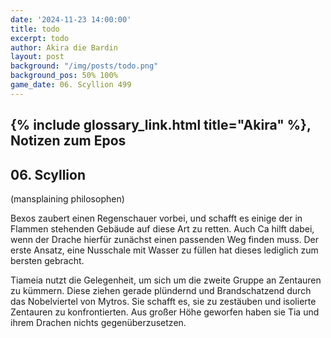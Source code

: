 ```yaml
---
date: '2024-11-23 14:00:00'
title: todo
excerpt: todo
author: Akira die Bardin
layout: post
background: "/img/posts/todo.png"
background_pos: 50% 100%
game_date: 06. Scyllion 499
---
```


## {% include glossary_link.html title="Akira" %}, Notizen zum Epos

## 06. Scyllion

(mansplaining philosophen)

Bexos zaubert einen Regenschauer vorbei, und schafft es einige der in Flammen stehenden Gebäude auf diese Art zu retten. Auch Ca hilft dabei, wenn der Drache hierfür zunächst einen passenden Weg finden muss. Der erste Ansatz, eine Nusschale mit Wasser zu füllen hat dieses lediglich zum bersten gebracht.

Tiameia nutzt die Gelegenheit, um sich um die zweite Gruppe an Zentauren zu kümmern. Diese ziehen gerade plündernd und Brandschatzend durch das Nobelviertel von Mytros. Sie schafft es, sie zu zestäuben und isolierte Zentauren zu konfrontierten. Aus großer Höhe geworfen haben sie Tia und ihrem Drachen nichts gegenüberzusetzen.





<!--
Encounter: Ich habe einen Würfel 1 (alle legendary abilities sind deaktiviert in dem zug) und 9 (nächter Angriff verfehlt)


## Combat manual
Blessed

* Action:
  * AOE: Hauntin Phalanx
  * 2 ttacks
    * IF HIT:  spectral warrior (every time)
    * IF HIT: Stun attempt
  * Spell: Spirit guardian
  * Heal 1d8 +4
  * Use item: Power word stun
  * (Divine blessing; ever 7 days)
* Bonus:
  * Dodge + Hit die regain
  * Two unarmed strikes
* Reaction:
  * Shell of the dragon turtle
* Take damage
  * Evasion: Dex save -> half damage
* Anti
  * 3x attack
  * OR: 1x breath acid line
  * OR: 1x breath slowing cone
* Enemy nearby Start of turn
  * Spirit guardian: check
<!--
Die Amazonen sind mit der Halbinsel Aresia in Verbindung, Narsus für viele aresianer ein spielzeug der königin.

Character highlights:
## Tiameia
## Kapiosallos
## Bexos
## Timos
-->
